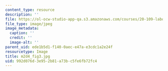 ```yaml
---
content_type: resource
description: ''
file: https://ol-ocw-studio-app-qa.s3.amazonaws.com/courses/20-109-laboratory-fundamentals-in-biological-engineering-spring-2010/992d076d3e952b81a73bc5fe6fb72fc4_m2d4_fig3.jpg
file_type: image/jpeg
image_metadata:
  caption: ''
  credit: ''
  image-alt: ''
parent_uid: ede1b5d1-f140-0aec-e47a-e3cdc1a2e24f
resourcetype: Image
title: m2d4_fig3.jpg
uid: 992d076d-3e95-2b81-a73b-c5fe6fb72fc4
---
```

